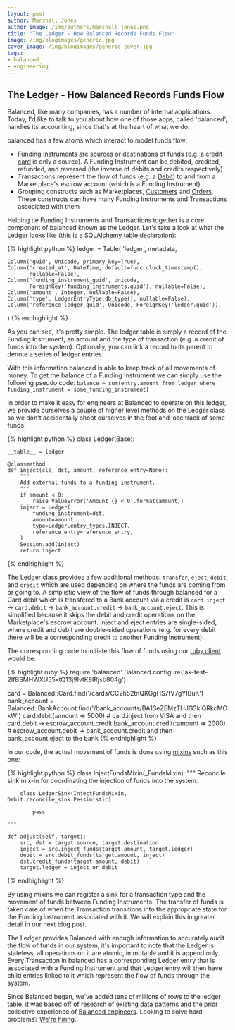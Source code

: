 ```yaml
---
layout: post
author: Marshall Jones
author_image: /img/authors/marshall_jones.png
title: "The Ledger - How Balanced Records Funds Flow"
image: /img/blogimages/generic.jpg
cover_image: /img/blogimages/generic-cover.jpg
tags:
- balanced
- engineering
---
```


## The Ledger - How Balanced Records Funds Flow

Balanced, like many companies, has a number of internal applications. Today, I'd like to talk to you about how one of those apps, called 'balanced', handles its accounting, since that's at the heart of what we do.

balanced has a few atoms which interact to model funds flow:

* Funding Instruments are sources or destinations of funds (e.g. a [credit card](https://docs.balancedpayments.com/1.1/api/cards/) is only a source). A Funding Instrument can be debited, credited, refunded, and reversed (the inverse of debits and credits respectively)
* Transactions represent the flow of funds (e.g. a [Debit](https://docs.balancedpayments.com/1.1/api/debits/)) to and from a Marketplace's escrow account (which is a Funding Instrument)
* Grouping constructs such as Marketplaces, [Customers](https://docs.balancedpayments.com/1.1/api/customers/) and [Orders](https://docs.balancedpayments.com/1.1/api/orders/). These constructs can have many Funding Instruments and Transactions associated with them
 
Helping tie Funding Instruments and Transactions together is a core component of balanced known as the Ledger. Let's take a look at what the Ledger looks like (this is a [SQLAlchemy table declaration](http://docs.sqlalchemy.org/en/rel_0_9/orm/extensions/declarative.html)):

{% highlight python %}
ledger = Table(
    'ledger', metadata,

    Column('guid', Unicode, primary_key=True),
    Column('created_at', DateTime, default=func.clock_timestamp(),
           nullable=False),
    Column('funding_instrument_guid', Unicode,
           ForeignKey('funding_instruments.guid'), nullable=False),
    Column('amount', Integer, nullable=False),
    Column('type', LedgerEntryType.db_type(), nullable=False),
    Column('reference_ledger_guid', Unicode, ForeignKey('ledger.guid')),
)
{% endhighlight %}

As you can see, it's pretty simple. The ledger table is simply a record of the Funding Instrument, an amount and the type of transaction (e.g. a credit of funds into the system). Optionally, you can link a record to its parent to denote a series of ledger entries. 

With this information balanced is able to keep track of all movements of money. To get the balance of a Funding Instrument we can simply use the following pseudo code: `balance = sum(entry.amount from ledger where funding_instrument = some_funding_instrument)`

In order to make it easy for engineers at Balanced to operate on this ledger, we provide ourselves a couple of higher level methods on the Ledger class so we don't accidentally shoot ourselves in the foot and lose track of some funds:

{% highlight python %}
class Ledger(Base):

    __table__ = ledger

    @classmethod
    def inject(cls, dst, amount, reference_entry=None):
        """
        Add external funds to a funding instrument.
        """
        if amount < 0:
            raise ValueError('Amount {} < 0'.format(amount))
        inject = Ledger(
            funding_instrument=dst,
            amount=amount,
            type=Ledger.entry_types.INJECT,
            reference_entry=reference_entry,
        )
        Session.add(inject)
        return inject
{% endhighlight %}

The Ledger class provides a few additional methods: `transfer`, `eject`, `debit`, and `credit` which are used depending on where the funds are coming from or going to. A simplistic view of the flow of funds through balanced for a Card debit which is transfered to a Bank account via a credit is `card.inject` -> `card.debit` -> `bank_account.credit` -> `bank_account.eject`. This is simplified because it skips the debit and credit operations on the Marketplace's escrow account. Inject and eject entries are single-sided, where credit and debit are double-sided operations (e.g. for every debit there will be a corresponding credit to another Funding Instrument).

The corresponding code to initiate this flow of funds using our [ruby client](https://github.com/balanced/balanced-ruby) would be:

{% highlight ruby %}
require 'balanced'
Balanced.configure('ak-test-2IfBSMHWXU55xtQ13j9lvtK8IRjsb804g')

card = Balanced::Card.find('/cards/CC2h52tnQKGgHS7tV7gYIBuK')
bank_account = Balanced::BankAccount.find('/bank_accounts/BA1SeZEMzTHJG3kiQRkcMOkW')
card.debit(:amount => 5000)  # card.inject from VISA and then card.debit -> escrow_account.credit
bank_account.credit(:amount => 2000) # escrow_account.debit -> bank_account.credit and then bank_account.eject to the bank
{% endhighlight %}

In our code, the actual movement of funds is done using [mixins](https://en.wikipedia.org/wiki/Mixin) such as this one:

{% highlight python %}
class InjectFundsMixin(_FundsMixin):
    """
    Reconcile sink mix-in for coordinating the injection of funds into the
    system:

        class LedgerSink(InjectFundsMixin, Debit.reconcile_sink.Pessimistic):

            pass

    """

    def adjust(self, target):
        src, dst = target.source, target.destination
        inject = src.inject_funds(target.amount, target.ledger)
        debit = src.debit_funds(target.amount, inject)
        dst.credit_funds(target.amount, debit)
        target.ledger = inject or debit
{% endhighlight %}

By using mixins we can register a sink for a transaction type and the movement of funds between Funding Instruments. The transfer of funds is taken care of when the Transaction transitions into the appropriate state for the Funding Instrument associated with it. We will explain this in greater detail in our next blog post.

The Ledger provides Balanced with enough information to accurately audit the flow of funds in our system, it's important to note that the Ledger is stateless, all operations on it are atomic, immutable and it is append only. Every Transaction in balanced has a corresponding Ledger entry that is associated with a Funding Instrument and that Ledger entry will then have child entries linked to it which represent the flow of funds through the system.

Since Balanced began, we've added tens of millions of rows to the ledger table, it was based off of research of [existing data patterns](http://www.martinfowler.com/apsupp/accounting.pdf) and the prior collective experience of [Balanced engineers](https://www.balancedpayments.com/about). Looking to solve hard problems? [We're hiring](mailto:jobs@balancedpayments.com).

